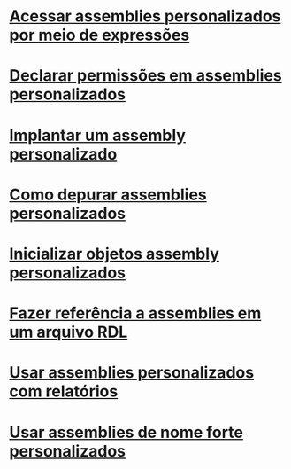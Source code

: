 # [Acessar assemblies personalizados por meio de expressões](accessing-custom-assemblies-through-expressions.md)
# [Declarar permissões em assemblies personalizados](asserting-permissions-in-custom-assemblies.md)
# [Implantar um assembly personalizado](deploying-a-custom-assembly.md)
# [Como depurar assemblies personalizados](how-to-debug-custom-assemblies.md)
# [Inicializar objetos assembly personalizados](initializing-custom-assembly-objects.md)
# [Fazer referência a assemblies em um arquivo RDL](referencing-assemblies-in-an-rdl-file.md)
# [Usar assemblies personalizados com relatórios](using-custom-assemblies-with-reports.md)
# [Usar assemblies de nome forte personalizados](using-strong-named-custom-assemblies.md)
